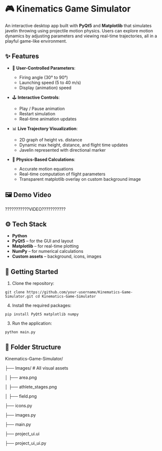 # 🎮 Kinematics Game Simulator

An interactive desktop app built with **PyQt5** and **Matplotlib** that simulates javelin throwing using projectile motion physics. Users can explore motion dynamics by adjusting parameters and viewing real-time trajectories, all in a playful game-like environment.


## ✨ Features

- 🎯 **User-Controlled Parameters**:
  - Firing angle (30° to 90°)
  - Launching speed (5 to 40 m/s)
  - Display (animation) speed

- 🕹️ **Interactive Controls**:
  - Play / Pause animation
  - Restart simulation
  - Real-time animation updates

- 📊 **Live Trajectory Visualization**:
  - 2D graph of height vs. distance
  - Dynamic max height, distance, and flight time updates
  - Javelin represented with directional marker

- 🧠 **Physics-Based Calculations**:
  - Accurate motion equations
  - Real-time computation of flight parameters
  - Transparent matplotlib overlay on custom background image


## 🖼️ Demo Video

???????????VIDEO???????????


## ⚙️ Tech Stack

- **Python**
- **PyQt5** – for the GUI and layout
- **Matplotlib** – for real-time plotting
- **NumPy** – for numerical calculations
- **Custom assets** – background, icons, images


## 🚀 Getting Started

1. Clone the repository:
```
git clone https://github.com/your-username/Kinematics-Game-Simulator.git cd Kinematics-Game-Simulator
```

4. Install the required packages:
```
pip install PyQt5 matplotlib numpy
```

3. Run the application:
```
python main.py
```

## 📂 Folder Structure

Kinematics-Game-Simulator/

├── Images/ # All visual assets

│ ├── area.png

│ ├── athlete_stages.png

│ ├── field.png

├── icons.py

├── images.py

├── main.py

├── project_ui.ui

├── project_ui_ui.py
